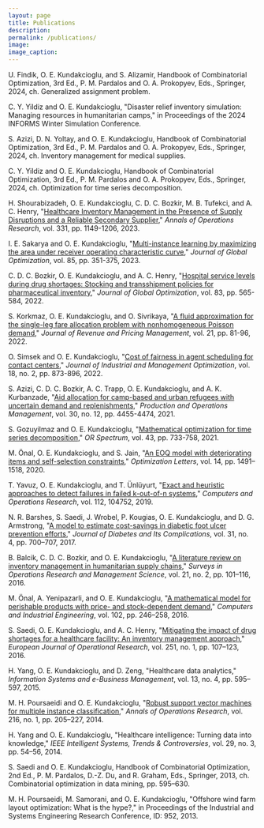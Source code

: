 ```yaml
---
layout: page
title: Publications
description: 
permalink: /publications/
image:
image_caption:
---
```

 U. Findik, O. E. Kundakcioglu, and S. Alizamir, Handbook of Combinatorial Optimization, 3rd Ed., P. M. Pardalos and O. A. 
Prokopyev, Eds., Springer, 2024, ch. Generalized assignment problem.

 C. Y. Yildiz and O. E. Kundakcioglu, "Disaster relief inventory simulation: Managing resources in humanitarian camps," in 
Proceedings of the 2024 INFORMS Winter Simulation Conference.

 S. Azizi, D. N. Yoltay, and O. E. Kundakcioglu, Handbook of Combinatorial Optimization, 3rd Ed., P. M. Pardalos and O. A. 
Prokopyev, Eds., Springer, 2024, ch. Inventory management for medical supplies.

 C. Y. Yildiz and O. E. Kundakcioglu, Handbook of Combinatorial Optimization, 3rd Ed., P. M. Pardalos and O. A. Prokopyev, Eds., 
Springer, 2024, ch. Optimization for time series decomposition.

 H. Shourabizadeh, O. E. Kundakcioglu, C. D. C. Bozkir, M. B. Tufekci, and A. C. Henry, "[Healthcare Inventory Management in the Presence of Supply Disruptions and a Reliable Secondary Supplier](https://doi.org/10.1007/s10479-023-05620-y)," *Annals of Operations Research*, vol. 331, pp. 1149-1206, 2023.

 I. E. Sakarya and O. E. Kundakcioglu, "[Multi-instance learning by maximizing the area under receiver operating characteristic curve](https://doi.org/10.1007/s10898-022-01219-y)," *Journal of Global Optimization*, vol. 85, pp. 351-375, 2023.

 C. D. C. Bozkir, O. E. Kundakcioglu, and A. C. Henry, "[Hospital service levels during drug shortages: Stocking and transshipment policies for pharmaceutical inventory](https://doi.org/10.1007/s10898-021-01058-3)," *Journal of Global Optimization*, vol. 83, pp. 565-584, 2022.

 S. Korkmaz, O. E. Kundakcioglu, and O. Sivrikaya, "[A fluid approximation for the single-leg fare allocation problem with nonhomogeneous Poisson demand](https://doi.org/10.1057/s41272-021-00284-4)," *Journal of Revenue and Pricing Management*, vol. 21, pp. 81-96, 2022.

 O. Simsek and O. E. Kundakcioglu, "[Cost of fairness in agent scheduling for contact centers](https://doi.org/10.3934/jimo.2021001)," *Journal of Industrial and Management Optimization*, vol. 18, no. 2, pp. 873-896, 2022.

 S. Azizi, C. D. C. Bozkir, A. C. Trapp, O. E. Kundakcioglu, and A. K. Kurbanzade, "[Aid allocation for camp-based and urban refugees with uncertain demand and replenishments](https://doi.org/10.1111/poms.13531)," *Production and Operations Management*, vol. 30, no. 12, pp. 4455-4474, 2021.

 S. Gozuyilmaz and O. E. Kundakcioglu, "[Mathematical optimization for time series decomposition](https://doi.org/10.1007/s00291-021-00637-w)," *OR Spectrum*, vol. 43, pp. 733-758, 2021.

 M. Önal, O. E. Kundakcioglu, and S. Jain, "[An EOQ model with deteriorating items and self-selection constraints](https://doi.org/10.1007/s11590-020-01566-3)," *Optimization Letters*, vol. 14, pp. 1491–1518, 2020.

 T. Yavuz, O. E. Kundakcioglu, and T. Ünlüyurt, "[Exact and heuristic approaches to detect failures in failed k-out-of-n systems](https://doi.org/10.1016/j.cor.2019.07.010)," *Computers and Operations Research*, vol. 112, 104752, 2019.

 N. R. Barshes, S. Saedi, J. Wrobel, P. Kougias, O. E. Kundakcioglu, and D. G. Armstrong, "[A model to estimate cost-savings in diabetic foot ulcer prevention efforts](https://doi.org/10.1016/j.jdiacomp.2016.12.017)," *Journal of Diabetes and Its Complications*, vol. 31, no. 4, pp. 700–707, 2017.

 B. Balcik, C. D. C. Bozkir, and O. E. Kundakcioglu, "[A literature review on inventory management in humanitarian supply chains](https://doi.org/10.1016/j.sorms.2016.10.002)," *Surveys in Operations Research and Management Science*, vol. 21, no. 2, pp. 101–116, 2016.

 M. Önal, A. Yenipazarli, and O. E. Kundakcioglu, "[A mathematical model for perishable products with price- and stock-dependent demand](https://doi.org/10.1016/j.cie.2016.11.002)," *Computers and Industrial Engineering*, vol. 102, pp. 246–258, 2016.

 S. Saedi, O. E. Kundakcioglu, and A. C. Henry, "[Mitigating the impact of drug shortages for a healthcare facility: An inventory management approach](https://doi.org/10.1016/j.ejor.2015.11.017)," *European Journal of Operational Research*, vol. 251, no. 1, pp. 107–123, 2016.

 H. Yang, O. E. Kundakcioglu, and D. Zeng, "Healthcare data analytics," *Information Systems and e-Business Management*, vol. 13, 
no. 4, pp. 595–597, 2015.

 M. H. Poursaeidi and O. E. Kundakcioglu, "[Robust support vector machines for multiple instance classification](https://doi.org/10.1007/s10479-012-1241-z)," *Annals of Operations Research*, vol. 216, no. 1, pp. 205–227, 2014.

  H. Yang and O. E. Kundakcioglu, "Healthcare intelligence: Turning data into knowledge," *IEEE Intelligent Systems, Trends & 
Controversies*, vol. 29, no. 3, pp. 54–56, 2014.

 S. Saedi and O. E. Kundakcioglu, Handbook of Combinatorial Optimization, 2nd Ed., P. M. Pardalos, D.-Z. Du, and R. Graham, Eds., Springer, 2013, ch. Combinatorial optimization in data mining, pp. 595–630.

 M. H. Poursaeidi, M. Samorani, and O. E. Kundakcioglu, "Offshore wind farm layout optimization: What is the hype?," in Proceedings of the Industrial and Systems Engineering Research Conference, ID: 952, 2013.

